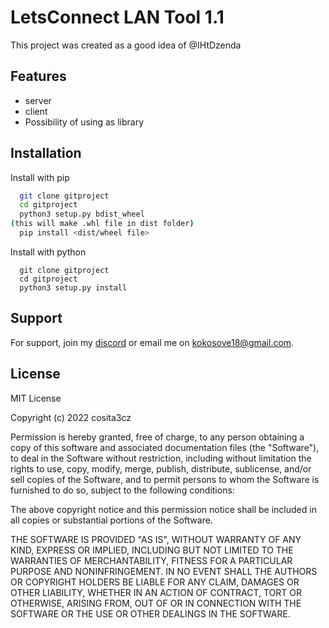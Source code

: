 
# LetsConnect LAN Tool 1.1

This project was created as a good idea of @IHtDzenda


## Features

- server
- client
- Possibility of using as library


## Installation

Install with pip

```bash
  git clone gitproject
  cd gitproject
  python3 setup.py bdist_wheel
(this will make .whl file in dist folder)
  pip install <dist/wheel file>
```
Install with python
```
  git clone gitproject
  cd gitproject
  python3 setup.py install
```


    
## Support

For support, join my [discord](́https://discord.gg/EqqHcdRJar) or email me on kokosove18@gmail.com.


## License

MIT License

Copyright (c) 2022 cosita3cz

Permission is hereby granted, free of charge, to any person obtaining a copy
of this software and associated documentation files (the "Software"), to deal
in the Software without restriction, including without limitation the rights
to use, copy, modify, merge, publish, distribute, sublicense, and/or sell
copies of the Software, and to permit persons to whom the Software is
furnished to do so, subject to the following conditions:

The above copyright notice and this permission notice shall be included in all
copies or substantial portions of the Software.

THE SOFTWARE IS PROVIDED "AS IS", WITHOUT WARRANTY OF ANY KIND, EXPRESS OR
IMPLIED, INCLUDING BUT NOT LIMITED TO THE WARRANTIES OF MERCHANTABILITY,
FITNESS FOR A PARTICULAR PURPOSE AND NONINFRINGEMENT. IN NO EVENT SHALL THE
AUTHORS OR COPYRIGHT HOLDERS BE LIABLE FOR ANY CLAIM, DAMAGES OR OTHER
LIABILITY, WHETHER IN AN ACTION OF CONTRACT, TORT OR OTHERWISE, ARISING FROM,
OUT OF OR IN CONNECTION WITH THE SOFTWARE OR THE USE OR OTHER DEALINGS IN THE
SOFTWARE.
